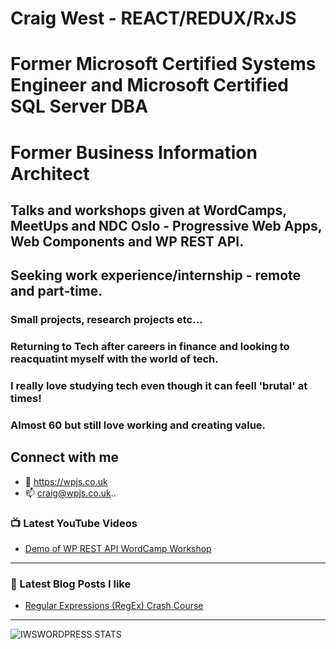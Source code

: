 <!--![TECH](https://images.unsplash.com/photo-1519389950473-47ba0277781c?ixlib=rb-1.2.1&ixid=eyJhcHBfaWQiOjEyMDd9&auto=format&fit=crop&w=1350&q=80)-->
# Craig West - REACT/REDUX/RxJS
# Former Microsoft Certified Systems Engineer and Microsoft Certified SQL Server DBA
# Former Business Information Architect
## Talks and workshops given at WordCamps, MeetUps and NDC Oslo - Progressive Web Apps, Web Components and WP REST API.

## Seeking work experience/internship - remote and part-time.
### Small projects, research projects etc...
### Returning to Tech after careers in finance and looking to reacquatint myself with the world of tech.
### I really love studying tech even though it can feell 'brutal' at times!
### Almost 60 but still love working and creating value. 


## Connect with me
- 👯 https://wpjs.co.uk
- 📫 craig@wpjs.co.uk..

### 📺 Latest YouTube Videos
<!-- YOUTUBE:START -->
- [Demo of WP REST API WordCamp Workshop](https://www.youtube.com/watch?v=eubhbcGH_W)

<!-- YOUTUBE:END -->

---

### 📕 Latest Blog Posts I like
<!-- BLOG-POST-LIST:START -->
- [Regular Expressions (RegEx) Crash Course](https://dev.to/codestackr/regular-expressions-regex-crash-course-248n)

<!-- BLOG-POST-LIST:END -->

---

<img align="left" alt="IWSWORDPRESS STATS" src="https://github-readme-stats.vercel.app/api?username=iwswordpress&show_icons=true&hide_border=true" />

[website]: https://wpjs.co.uk
[youtube]: https://www.youtube.com/channel/UCIx-k3n7hWs3u1MVqjB8EKg
